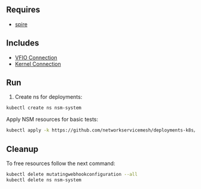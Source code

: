 ## Requires

- [spire](../spire)

## Includes

- [VFIO Connection](../use-cases/Vfio2Noop)
- [Kernel Connection](../use-cases/SriovKernel2Noop)

## Run

1. Create ns for deployments:
```bash
kubectl create ns nsm-system
```

Apply NSM resources for basic tests:
```bash
kubectl apply -k https://github.com/networkservicemesh/deployments-k8s/examples/sriov?ref=908ba947e81356aa2161b3faaf2088957204c51b
```

## Cleanup

To free resources follow the next command:
```bash
kubectl delete mutatingwebhookconfiguration --all
kubectl delete ns nsm-system
```
